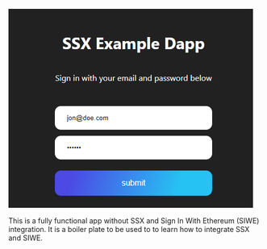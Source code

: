 ![Thumbnail](/2.PNG)

This is a fully functional app without SSX and Sign In With Ethereum (SIWE) integration. It is a boiler plate to be used to to learn how to integrate SSX and SIWE. 